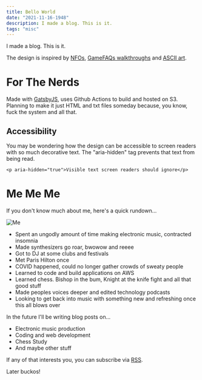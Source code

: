 ```yaml
---
title: Bello World
date: "2021-11-16-1948"
description: I made a blog. This is it.
tags: "misc"
---
```


I made a blog. This is it.

The design is inspired by [NFOs](http://artscene.textfiles.com/asciiart/NFOS/), [GameFAQs walkthroughs](https://gamefaqs.gamespot.com/gba/562260-onimusha-tactics/faqs/51373) and [ASCII art](http://artscene.textfiles.com/asciiart/). 

# For The Nerds
Made with [GatsbyJS](https://www.gatsbyjs.com/), uses Github Actions to build and hosted on S3. Planning to make it just HTML and txt files someday because, you know, fuck the system and all that. 

## Accessibility
You may be wondering how the design can be accessible to screen readers with so much decorative text. The "aria-hidden" tag prevents that text from being read.

`<p aria-hidden="true">Visible text screen readers should ignore</p>`

# Me Me Me
If you don't know much about me, here's a quick rundown...

![Me](https://mattcavender-media.s3.amazonaws.com/back_headshot.jpg)

- Spent an ungodly amount of time making electronic music, contracted insomnia
- Made synthesizers go roar, bwowow and reeee
- Got to DJ at some clubs and festivals
- Met Paris Hilton once
- COVID happened, could no longer gather crowds of sweaty people
- Learned to code and build applications on AWS
- Learned chess. Bishop in the bum, Knight at the knife fight and all that good stuff
- Made peoples voices deeper and edited technology podcasts
- Looking to get back into music with something new and refreshing once this all blows over

In the future I'll be writing blog posts on...
- Electronic music production
- Coding and web development
- Chess Study
- And maybe other stuff 

If any of that interests you, you can subscribe via [RSS](https://mattcavender.com/rss.xml). 

Later buckos!
